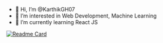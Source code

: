 - 👋 Hi, I’m @KarthikGH07
- 👀 I’m interested in Web Development, Machine Learning
- 🌱 I’m currently learning React JS


<!---
KarthikGH07/KarthikGH07 is a ✨ special ✨ repository because its `README.md` (this file) appears on your GitHub profile.
You can click the Preview link to take a look at your changes.
--->

[![Readme Card](https://github-readme-stats.vercel.app/api/pin/?username=KarthikGH07&repo=KarthikGH07)](https://github.com/KarthikGH07/KarthikGH07)

